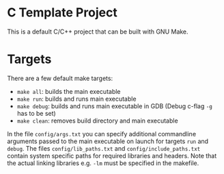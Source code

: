 # C Template Project
This is a default C/C++ project that can be built with GNU Make.

# Targets
There are a few default make targets:
- ```make all```: builds the main executable
- ```make run```: builds and runs main executable
- ```make debug```: builds and runs main executable in GDB (Debug c-flag ```-g``` has to be set)
- ```make clean```: removes build directory and main executable

In the file ```config/args.txt``` you can specify additional commandline arguments passed to the main executable on launch for targets ```run``` and ```debug```.
The files ```config/lib_paths.txt``` and ```config/include_paths.txt``` contain system specific paths for required libraries and headers.
Note that the actual linking libraries e.g. ```-lm``` must be specified in the makefile.
